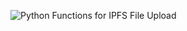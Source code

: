 ![Python Functions for IPFS File Upload](https://github.com/Apmaranca/libgen-seedtools/assets/5390946/48cf1cc7-e27a-4766-9b59-a8fb97f65ba8)
